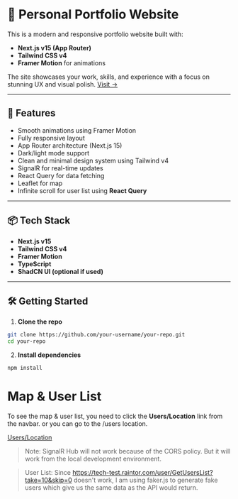 # 🌟 Personal Portfolio Website

This is a modern and responsive portfolio website built with:

- **Next.js v15 (App Router)**
- **Tailwind CSS v4**
- **Framer Motion** for animations

The site showcases your work, skills, and experience with a focus on stunning UX and visual polish.
[Visit ->](https://portfolio-develop-me.vercel.app)

---

## 🚀 Features

- Smooth animations using Framer Motion
- Fully responsive layout
- App Router architecture (Next.js 15)
- Dark/light mode support
- Clean and minimal design system using Tailwind v4
- SignalR for real-time updates
- React Query for data fetching
- Leaflet for map
- Infinite scroll for user list using **React Query**

---

## 📦 Tech Stack

- **Next.js v15**
- **Tailwind CSS v4**
- **Framer Motion**
- **TypeScript**
- **ShadCN UI (optional if used)**

---

## 🛠️ Getting Started

1. **Clone the repo**

```bash
git clone https://github.com/your-username/your-repo.git
cd your-repo
```

2. **Install dependencies**

```bash
npm install
```

# Map & User List

To see the map & user list, you need to click the **Users/Location** link from the navbar. or you can go to the /users location.

<!-- include link to /users -->

[Users/Location](https://portfolio-develop-me.vercel.app/location-sharing)

<!-- note warning -->

> Note: SignalR Hub will not work because of the CORS policy. But it will work from the local development environment.

> User List: Since https://tech-test.raintor.com/user/GetUsersList?take=10&skip=0 doesn't work, I am using faker.js to generate fake users which give us the same data as the API would return.
